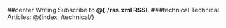 ##center Writing
Subscribe to **@(./rss.xml RSS)**.
###technical Technical Articles: 
@{index, /technical/}
